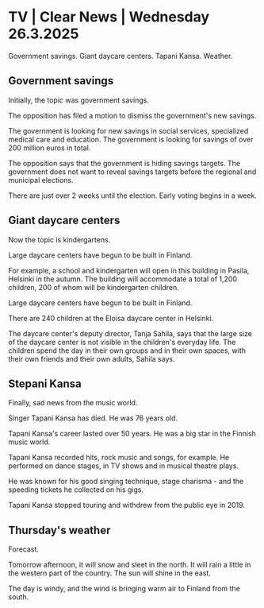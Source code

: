 # TV \| Clear News \| Wednesday 26.3.2025

Government savings. Giant daycare centers. Tapani Kansa. Weather.

## Government savings

Initially, the topic was government savings.

The opposition has filed a motion to dismiss the government's new savings.

The government is looking for new savings in social services, specialized medical care and education. The government is looking for savings of over 200 million euros in total.

The opposition says that the government is hiding savings targets. The government does not want to reveal savings targets before the regional and municipal elections.

There are just over 2 weeks until the election. Early voting begins in a week.

## Giant daycare centers

Now the topic is kindergartens.

Large daycare centers have begun to be built in Finland.

For example, a school and kindergarten will open in this building in Pasila, Helsinki in the autumn. The building will accommodate a total of 1,200 children, 200 of whom will be kindergarten children.

Large daycare centers have begun to be built in Finland.

There are 240 children at the Eloisa daycare center in Helsinki.

The daycare center's deputy director, Tanja Sahila, says that the large size of the daycare center is not visible in the children's everyday life. The children spend the day in their own groups and in their own spaces, with their own friends and their own adults, Sahila says.

## Stepani Kansa

Finally, sad news from the music world.

Singer Tapani Kansa has died. He was 76 years old.

Tapani Kansa's career lasted over 50 years. He was a big star in the Finnish music world.

Tapani Kansa recorded hits, rock music and songs, for example. He performed on dance stages, in TV shows and in musical theatre plays.

He was known for his good singing technique, stage charisma - and the speeding tickets he collected on his gigs.

Tapani Kansa stopped touring and withdrew from the public eye in 2019.

## Thursday's weather

Forecast.

Tomorrow afternoon, it will snow and sleet in the north. It will rain a little in the western part of the country. The sun will shine in the east.

The day is windy, and the wind is bringing warm air to Finland from the south.

